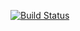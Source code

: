 [![Build Status](https://travis-ci.org/ericl813/CSE110Lab5.svg?branch=master)](https://travis-ci.org/ericl813/CSE110Lab5)